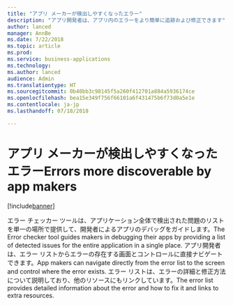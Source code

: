 ```yaml
---
title: "アプリ メーカーが検出しやすくなったエラー"
description: "アプリ開発者は、アプリ内のエラーをより簡単に追跡および修正できます"
author: lanced
manager: AnnBe
ms.date: 7/22/2018
ms.topic: article
ms.prod: 
ms.service: business-applications
ms.technology: 
ms.author: lanced
audience: Admin
ms.translationtype: HT
ms.sourcegitcommit: 0b40bb3c98145f5a260f412701a884a5936174ce
ms.openlocfilehash: bea15e349f756f66101a6f431475b6f73d0a5e1e
ms.contentlocale: ja-jp
ms.lasthandoff: 07/18/2018

---
```

# <a name="errors-more-discoverable-by-app-makers"></a><span data-ttu-id="dbdc6-103">アプリ メーカーが検出しやすくなったエラー</span><span class="sxs-lookup"><span data-stu-id="dbdc6-103">Errors more discoverable by app makers</span></span>


[!include[banner](../../includes/banner.md)]

<span data-ttu-id="dbdc6-104">エラー チェッカー ツールは、アプリケーション全体で検出された問題のリストを単一の場所で提供して、開発者によるアプリのデバッグをガイドします。</span><span class="sxs-lookup"><span data-stu-id="dbdc6-104">The Error checker tool guides makers in debugging their apps by providing a list of detected issues for the entire application in a single place.</span></span> <span data-ttu-id="dbdc6-105">アプリ開発者は、エラー リストからエラーの存在する画面とコントロールに直接ナビゲートできます。</span><span class="sxs-lookup"><span data-stu-id="dbdc6-105">App makers can navigate directly from the error list to the screen and control where the error exists.</span></span> <span data-ttu-id="dbdc6-106">エラー リストは、エラーの詳細と修正方法について説明しており、他のリソースにもリンクしています。</span><span class="sxs-lookup"><span data-stu-id="dbdc6-106">The error list provides detailed information about the error and how to fix it and links to extra resources.</span></span>

